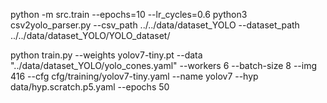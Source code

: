 python -m src.train --epochs=10 --lr_cycles=0.6
python3 csv2yolo_parser.py --csv_path ../../data/dataset_YOLO --dataset_path ../../data/dataset_YOLO/YOLO_dataset/

python train.py --weights yolov7-tiny.pt --data "../data/dataset_YOLO/yolo_cones.yaml" --workers 6 --batch-size 8 --img 416 --cfg cfg/training/yolov7-tiny.yaml --name yolov7 --hyp data/hyp.scratch.p5.yaml --epochs 50
